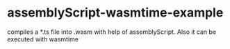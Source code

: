 # assemblyScript-wasmtime-example
compiles a *.ts file into .wasm with help of assemblyScript. Also it can be executed with wasmtime
